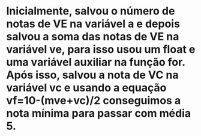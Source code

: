 # Inicialmente, salvou o número de notas de VE na variável a e depois salvou a soma das notas de VE na variável ve, para isso usou um float e uma variável auxiliar na função for. Após isso, salvou a nota de VC na variável vc e usando a equação vf=10-(mve+vc)/2 conseguimos a nota mínima para passar com média 5.
